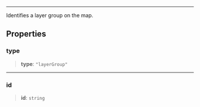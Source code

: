***

Identifies a layer group on the map.

## Properties

### type

> **type**: `"layerGroup"`

***

### id

> **id**: `string`
